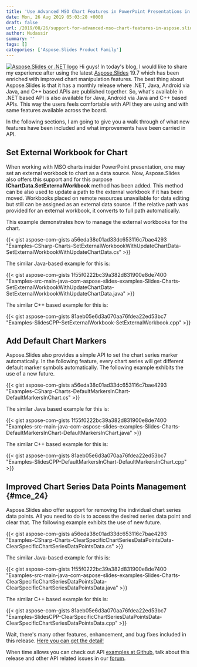 ```yaml
---
title: 'Use Advanced MSO Chart Features in PowerPoint Presentations in C# or Java'
date: Mon, 26 Aug 2019 05:03:28 +0000
draft: false
url: /2019/08/26/support-for-advanced-mso-chart-features-in-aspose.slides/
author: Mudassir
summary: ''
tags: []
categories: ['Aspose.Slides Product Family']
---
```


[![][1]](https://blog.aspose.com/wp-content/uploads/sites/2/2013/08/aspose-Slides-for-net_100.png) Hi guys! In today's blog, I would like to share my experience after using the latest [Aspose.Slides][2] 19.7 which has been enriched with improved chart manipulation features. The best thing about Aspose.Slides is that it has a monthly release where .NET, Java, Android via Java, and C++ based APIs are published together. So, what's available in .NET based API is also available for Java, Android via Java and C++ based APIs. This way the users feels comfortable with API they are using and with same features available across the board.

In the following sections, I am going to give you a walk through of what new features have been included and what improvements have been carried in API.

## Set External Workbook for Chart

When working with MSO charts insider PowerPoint presentation, one may set an external workbook to chart as a data source. Now, Aspose.Slides also offers this support and for this purpose **IChartData.SetExternalWorkbook** method has been added. This method can be also used to update a path to the external workbook if it has been moved. Workbooks placed on remote resources unavailable for data editing but still can be assigned as an external data source. If the relative path was provided for an external workbook, it converts to full path automatically.

This example demonstrates how to manage the external workbooks for the chart.

{{< gist aspose-com-gists a56eda38c01ad33dc653116c7bae4293 "Examples-CSharp-Charts-SetExternalWorkbookWithUpdateChartData-SetExternalWorkbookWithUpdateChartData.cs" >}}

The similar Java-based example for this is:

{{< gist aspose-com-gists 1f55f0222bc39a382d831900e8de7400 "Examples-src-main-java-com-aspose-slides-examples-Slides-Charts-SetExternalWorkbookWithUpdateChartData-SetExternalWorkbookWithUpdateChartData.java" >}}

The similar C++ based example for this is:

{{< gist aspose-com-gists 81aeb05e6d3a070aa76fdea22ed53bc7 "Examples-SlidesCPP-SetExternalWorkbook-SetExternalWorkbook.cpp" >}}

## Add Default Chart Markers

Aspose.Slides also provides a simple API to set the chart series marker automatically. In the following feature, every chart series will get different default marker symbols automatically. The following example exhibits the use of a new future.

{{< gist aspose-com-gists a56eda38c01ad33dc653116c7bae4293 "Examples-CSharp-Charts-DefaultMarkersInChart-DefaultMarkersInChart.cs" >}}

The similar Java based example for this is:

{{< gist aspose-com-gists 1f55f0222bc39a382d831900e8de7400 "Examples-src-main-java-com-aspose-slides-examples-Slides-Charts-DefaultMarkersInChart-DefaultMarkersInChart.java" >}}

The similar C++ based example for this is:

{{< gist aspose-com-gists 81aeb05e6d3a070aa76fdea22ed53bc7 "Examples-SlidesCPP-DefaultMarkersInChart-DefaultMarkersInChart.cpp" >}}

## Improved Chart Series Data Points Management {#mce_24}

Aspose.Slides also offer support for removing the individual chart series data points. All you need to do is to access the desired series data point and clear that. The following example exhibits the use of new future.

{{< gist aspose-com-gists a56eda38c01ad33dc653116c7bae4293 "Examples-CSharp-Charts-ClearSpecificChartSeriesDataPointsData-ClearSpecificChartSeriesDataPointsData.cs" >}}

The similar Java-based example for this is:

{{< gist aspose-com-gists 1f55f0222bc39a382d831900e8de7400 "Examples-src-main-java-com-aspose-slides-examples-Slides-Charts-ClearSpecificChartSeriesDataPointsData-ClearSpecificChartSeriesDataPointsData.java" >}}

The similar C++ based example for this is:

{{< gist aspose-com-gists 81aeb05e6d3a070aa76fdea22ed53bc7 "Examples-SlidesCPP-ClearSpecificChartSeriesDataPointsData-ClearSpecificChartSeriesDataPointsData.cpp" >}}

Wait, there's many other features, enhancement, and bug fixes included in this release. [Here you can get the detail!][3]

When time allows you can check out API [examples at Github][4], talk about this release and other API related issues in our [forum][5].




[1]: https://blog.aspose.com/wp-content/uploads/sites/2/2013/08/aspose-Slides-for-net_100.png "Aspose.Slides or .NET logo"
[2]: https://products.aspose.com/slides
[3]: https://docs.aspose.com/slides/net/aspose-slides-for-net-19-7-release-notes/
[4]: https://github.com/aspose-slides/
[5]: https://forum.aspose.com/c/slides




